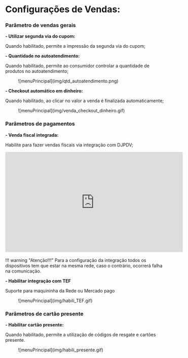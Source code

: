 # **Configurações de Vendas:**

### **Parâmetro de vendas gerais**

 **- Utilizar segunda via do cupom:**

Quando habilitado, permite a impressão da segunda via do cupom;

**- Quantidade no autoatendimento:**

Quando habilitado, permite ao consumidor controlar a quantidade de produtos no autoatendimento;

<figure markdown>
  ![menuPrincipal](img/qtd_autoatendimento.png)
</figure>

**- Checkout automático em dinheiro:**

Quando habilitado, ao clicar no valor a venda é finalizada automaticamente;

<figure markdown>
  ![menuPrincipal](img/venda_checkout_dinheiro.gif)
</figure>

### Parâmetros de pagamentos

**- Venda fiscal integrada:**

Habilite para fazer vendas fiscais via integração com DJPDV;

<iframe width="560" height="315" src="https://www.youtube.com/embed/_1xhsrAfttg?si=EfyTcVCCgak-oFVw" title="YouTube video player" frameborder="0" allow="accelerometer; autoplay; clipboard-write; encrypted-media; gyroscope; picture-in-picture; web-share" allowfullscreen></iframe>



!!! warning "Atenção!!!"
    Para a configuração da integração todos os dispositivos tem que estar 
    na mesma rede, caso o contrário, ocorrerá falha na comunicação.

**- Habilitar integração com TEF**

Suporte para maquininha da Rede ou Mercado pago

<figure markdown>
  ![menuPrincipal](img/habili_TEF.gif)
</figure>

### **Parâmetros de cartão presente**

**- Habilitar cartão presente:**

Quando habilitado, permite a utilização de códigos de resgate e cartões presente.

<figure markdown>
  ![menuPrincipal](img/habili_presente.gif)
</figure>

